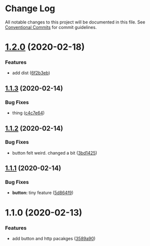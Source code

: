 # Change Log

All notable changes to this project will be documented in this file.
See [Conventional Commits](https://conventionalcommits.org) for commit guidelines.

# [1.2.0](https://github.com/chrisventura/learning-lerna/compare/@learning-lerna/native-components@1.1.3...@learning-lerna/native-components@1.2.0) (2020-02-18)


### Features

* add dist ([6f2b3eb](https://github.com/chrisventura/learning-lerna/commit/6f2b3eb))





## [1.1.3](https://github.com/chrisventura/learning-lerna/compare/@learning-lerna/native-components@1.1.2...@learning-lerna/native-components@1.1.3) (2020-02-14)


### Bug Fixes

* thing ([c4c7e64](https://github.com/chrisventura/learning-lerna/commit/c4c7e64))





## [1.1.2](https://github.com/chrisventura/learning-lerna/compare/@learning-lerna/native-components@1.1.1...@learning-lerna/native-components@1.1.2) (2020-02-14)


### Bug Fixes

* button felt weird. changed a bit ([3bd1425](https://github.com/chrisventura/learning-lerna/commit/3bd1425))





## [1.1.1](https://github.com/chrisventura/learning-lerna/compare/@learning-lerna/native-components@1.1.0...@learning-lerna/native-components@1.1.1) (2020-02-14)


### Bug Fixes

* **button:** tiny feature ([5d864f9](https://github.com/chrisventura/learning-lerna/commit/5d864f9))





# 1.1.0 (2020-02-13)


### Features

* add button and http pacakges ([3589a90](https://github.com/chrisventura/learning-lerna/commit/3589a90))
